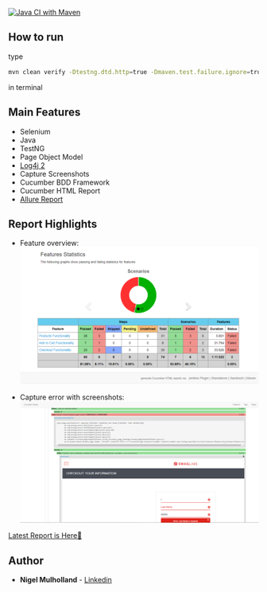 [![Java CI with Maven](https://github.com/youvegotnigel/cucmber-java-testng-saucelabs/actions/workflows/maven.yml/badge.svg?branch=master)](https://github.com/youvegotnigel/cucmber-java-testng-saucelabs/actions/workflows/maven.yml)

## How to run

type
```bash
mvn clean verify -Dtestng.dtd.http=true -Dmaven.test.failure.ignore=true
```
in terminal

## Main Features
* Selenium
* Java
* TestNG
* Page Object Model
* [Log4j 2](https://logging.apache.org/log4j/1.2/apidocs/org/apache/log4j/PatternLayout.html)
* Capture Screenshots
* Cucumber BDD Framework
* Cucumber HTML Report
* [Allure Report](https://docs.qameta.io/allure/)


## Report Highlights

* Feature overview:
  <br>
    ![feature overview](./.README/image1.PNG)


* Capture error with screenshots:
  <br>
    ![steps page](./.README/image2.PNG)

[Latest Report is Here🙂](https://youvegotnigel.github.io/cucmber-java-testng-saucelabs/)

## Author
* **Nigel Mulholland** - [Linkedin](https://www.linkedin.com/in/nigel-mulholland/) 